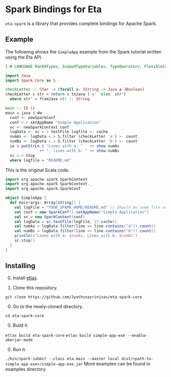 # Spark Bindings for Eta

`eta-spark` is a library that provides complete bindings for Apache Spark.

## Example

The following shows the `SimpleApp` example from the Spark tutorial written using the Eta API.

```haskell
{-# LANGUAGE RankNTypes, ScopedTypeVariables, TypeOperators, FlexibleContexts #-}

import Java
import Spark.Core as S

checkLetter :: Char -> (forall a. JString -> Java a JBoolean)
checkLetter c str = return $ toJava ('a' `elem` str')
  where str' = fromJava str :: String

main :: IO ()
main = java $ do
  conf <- newSparkConf
  conf <.> setAppName "Simple Application"
  sc <- newSparkContext conf
  logData <- sc <.> textFile logfile >- cache
  numAs <- logData <.> S.filter (checkLetter 'a') >- count
  numBs <- logData <.> S.filter (checkLetter 'b') >- count
  io $ putStrLn $ "Lines with a: "   ++ show numAs
               ++ ", lines with b: " ++ show numBs
  sc <.> stop
  where logfile = "README.md"
```

This is the original Scala code.

```scala
import org.apache.spark.SparkContext
import org.apache.spark.SparkContext._
import org.apache.spark.SparkConf

object SimpleApp {
  def main(args: Array[String]) {
    val logFile = "YOUR_SPARK_HOME/README.md" // Should be some file on your system
    val conf = new SparkConf().setAppName("Simple Application")
    val sc = new SparkContext(conf)
    val logData = sc.textFile(logFile, 2).cache()
    val numAs = logData.filter(line => line.contains("a")).count()
    val numBs = logData.filter(line => line.contains("b")).count()
    println(s"Lines with a: $numAs, Lines with b: $numBs")
    sc.stop()
  }
}
```
## Installing

0. Install [etlas](https://eta-lang.org/docs/user-guides/eta-user-guide/installation/etlas).

0. Clone this repository.

`git clone https://github.com/Jyothsnasrinivas/eta-spark-core`

0. Go to the newly-cloned directory.

`cd eta-spark-core`

0. Build it.

`etlas build eta-spark-core`
`etlas build simple-app-exe --enable-uberjar-mode`

0. Run it.

`./bin/spark-submit --class eta.main --master local dist/<path-to-simple-app-exe>/simple-app-exe.jar`
More examples can be found in examples directory.
